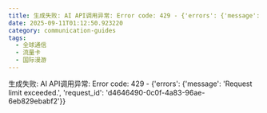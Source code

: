 ```yaml
---
title: 生成失败: AI API调用异常: Error code: 429 - {'errors': {'message': 'Request limit exceeded.', 'request_id': '8a3d773f-c766-454f-a86c-19157410ae60'}}
date: 2025-09-11T01:12:50.923220
category: communication-guides
tags:
  - 全球通信
  - 流量卡
  - 国际漫游
---
```


生成失败: AI API调用异常: Error code: 429 - {'errors': {'message': 'Request limit exceeded.', 'request_id': 'd4646490-0c0f-4a83-96ae-6eb829ebabf2'}}